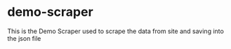 # demo-scraper
This is the Demo Scraper used to scrape the data from site and saving into the json file
